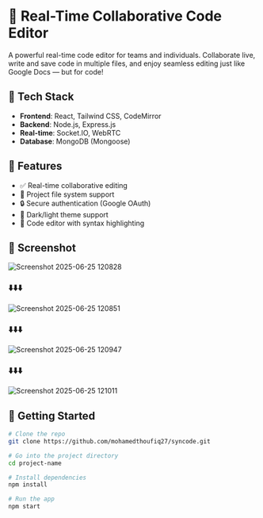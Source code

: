 # 🚀 Real-Time Collaborative Code Editor

A powerful real-time code editor for teams and individuals. Collaborate live, write and save code in multiple files, and enjoy seamless editing just like Google Docs — but for code!

## 🔧 Tech Stack

- **Frontend**: React, Tailwind CSS, CodeMirror
- **Backend**: Node.js, Express.js
- **Real-time**: Socket.IO, WebRTC
- **Database**: MongoDB (Mongoose)

## 📁 Features

- ✅ Real-time collaborative editing
- 📂 Project file system support
- 🔒 Secure authentication (Google OAuth)
- 🌙 Dark/light theme support
- 🧠 Code editor with syntax highlighting

## 📸 Screenshot


![Screenshot 2025-06-25 120828](https://github.com/user-attachments/assets/9ab5d16c-408a-475c-ab2c-a58d50ad8f8b)

###                                         ⬇️⬇️⬇️
                                            
![Screenshot 2025-06-25 120851](https://github.com/user-attachments/assets/19fd4a94-b8b8-4001-852b-f4fe6f67ee73)

 ###                                           ⬇️⬇️⬇️

                                            
![Screenshot 2025-06-25 120947](https://github.com/user-attachments/assets/cead0ab4-12ab-41f5-9a4a-b47f88f3bbeb)

###                                            ⬇️⬇️⬇️

![Screenshot 2025-06-25 121011](https://github.com/user-attachments/assets/038bc86f-4004-41a4-8104-cfb2a2515ea2)


## 🚀 Getting Started

```bash
# Clone the repo
git clone https://github.com/mohamedthoufiq27/syncode.git

# Go into the project directory
cd project-name

# Install dependencies
npm install

# Run the app
npm start
